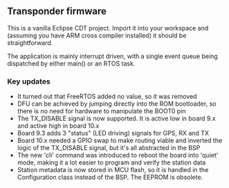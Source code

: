 ## Transponder firmware

This is a vanilla Eclipse CDT project. Import it into your workspace and (assuming you have ARM cross compiler installed) it should be straightforward.

The application is mainly interrupt driven, with a single event queue being dispatched by either main() or an RTOS task. 

### Key updates

 - It turned out that FreeRTOS added no value, so it was removed
 - DFU can be achieved by jumping directly into the ROM bootloader, so there is no need for hardware to manipulate the BOOT0 pin
 - The TX_DISABLE signal is now supported. It is active low in board 9.x and active high in board 10.x 
 - Board 9.3 adds 3 "status" (LED driving) signals for GPS, RX and TX
 - Board 10.x needed a GPIO swap to make routing viable and inverted the logic of the TX_DISABLE signal, but it's all abstracted in the BSP 
 - The new 'cli' command was introduced to reboot the board into 'quiet' mode, making it a lot easier to program and verify the station data
 - Station metadata is now stored in MCU flash, so it is handled in the Configuration class instead of the BSP. The EEPROM is obsolete.
 
